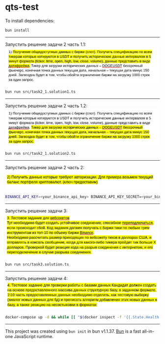 # qts-test

To install dependencies:

```bash
bun install
```
---
Запустить решение задачи 2 часть 1.1:
![img.png](img/img_task2_1_1.png)
```bash
bun run src/task2_1.solution1.ts
```
---
Запустить решение задачи 2 часть 1.2:
![img.png](img/img_task2_1_2.png)
```bash
bun run src/task2_1.solution2.ts
```
---
Запустить решение задачи 2 часть 2:
![img.png](img/img_task2_2.png)
```bash
BINANCE_API_KEY=<your_binance_api_key> BINANCE_API_KEY_SECRET=<your_binance_api_key_secret> bun run src/task2_2.solution.ts
```
---
Запустить решение задачи 3:
![img.png](img/img_task3.png)
```bash
bun run src/task3.solution.ts
```
---
Запустить решение задачи 4:
![img.png](img/img_task4.png)
```bash
docker-compose up -d && while [[ "$(docker inspect -f '{{.State.Health.Status}}' db)" != "healthy" ]]; do echo 'waiting for db to initialize...'; sleep 3; done && echo 'db is up, now running task4 solution' && bun run src/task4.solution.ts
```
---

This project was created using `bun init` in bun v1.1.37. [Bun](https://bun.sh) is a fast all-in-one JavaScript runtime.

